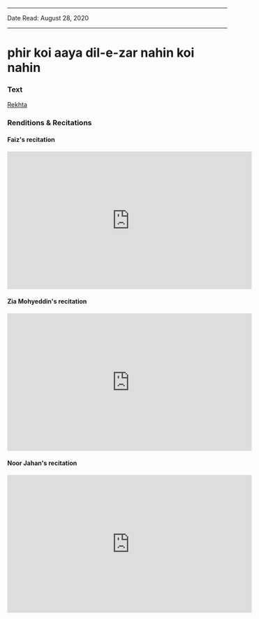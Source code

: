 ***
Date Read: August 28, 2020
***

# phir koi aaya dil-e-zar nahin koi nahin

### Text
[Rekhta](https://www.rekhta.org/nazms/tanhaaii-phir-koii-aayaa-dil-e-zaar-nahiin-koii-nahiin-faiz-ahmad-faiz-nazms?lang=ur  )

### Renditions & Recitations

#### Faiz's recitation

<iframe width="560" height="315" src="https://www.youtube.com/watch?
time_continue=11&v=WHeafC0BeoU&feature=emb_logo" title="YouTube video player" frameborder="0" allow="accelerometer; autoplay; clipboard-write; encrypted-media; gyroscope; picture-in-picture" allowfullscreen></iframe>

#### Zia Mohyeddin's recitation

<iframe width="560" height="315" src="https://www.youtube.com/watch?time_continue=1&v=xn4cuvCO6Tk&feature=emb_logo" title="YouTube video player" frameborder="0" allow="accelerometer; autoplay; clipboard-write; encrypted-media; gyroscope; picture-in-picture" allowfullscreen></iframe>

#### Noor Jahan's recitation

<iframe width="560" height="315" src="https://www.youtube.com/embed/d_cG3dLJ_Bk" title="YouTube video player" frameborder="0" allow="accelerometer; autoplay; clipboard-write; encrypted-media; gyroscope; picture-in-picture" allowfullscreen></iframe>

